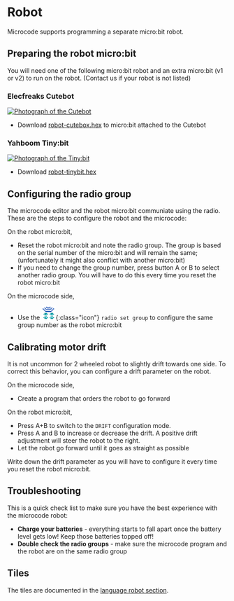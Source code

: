 # Robot

Microcode supports programming a separate micro:bit robot.

## Preparing the robot micro:bit

You will need one of the following micro:bit robot and an extra micro:bit (v1 or v2) to run on the robot. (Contact us if your robot is not listed)

### Elecfreaks Cutebot

[![Photograph of the Cutebot](https://images.elecfreaks.com/catalog/product/cache/7918c6953a45f9302b15c05016f89bfd/e/f/ef08209-12.jpg)](https://www.elecfreaks.com/micro-bit-smart-cutebot.html)

-   Download [robot-cutebox.hex](https://microsoft.github.io/microcode/assets/robot-cutebox.hex) to micro:bit attached to the Cutebot

### Yahboom Tiny:bit

[![Photograph of the Tiny:bit](http://www.yahboom.net/Public/images/newsimg/65019ce3abf0c.jpg)](http://www.yahboom.net/study/Tiny:bit)

-   Download [robot-tinybit.hex](https://microsoft.github.io/microcode/assets/robot-tinybit.hex)

## Configuring the radio group

The microcode editor and the robot micro:bit communiate using the radio. These are the steps to configure the robot and the microcode:

On the robot micro:bit,

-   Reset the robot micro:bit and note the radio group. The group is based on the serial number of the micro:bit and will remain the same; (unfortunately it might also conflict with another micro:bit)
-   If you need to change the group number, press button A or B to select another radio group. You will have to do this every time you reset the robot micro:bit

On the microcode side,

-   Use the ![radio set group](./images/generated/icon_A6A.png){:class="icon"} `radio set group` to configure the same group number as the robot micro:bit

## Calibrating motor drift

It is not uncommon for 2 wheeled robot to slightly drift towards one side. To correct this behavior, you can configure a drift parameter on the robot.

On the microcode side,

-   Create a program that orders the robot to go forward

On the robot micro:bit,

-   Press A+B to switch to the `DRIFT` configuration mode.
-   Press A and B to increase or decrease the drift. A positive drift adjustment will steer the robot to the right.
-   Let the robot go forward until it goes as straight as possible

Write down the drift parameter as you will have to configure it every time you reset the robot micro:bit.

## Troubleshooting

This is a quick check list to make sure you have the best experience with the microcode robot:

-   **Charge your batteries** - everything starts to fall apart once the battery level gets low! Keep those batteries topped off!
-   **Double check the radio groups** - make sure the microcode program and the robot are on the same radio group

## Tiles

The tiles are documented
in the [language robot section](./language#robot).
